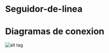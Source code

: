 # Seguidor-de-linea
# Diagramas de conexion
![alt tag](https://github.com/TalosElectronics1/Seguidor-de-linea/blob/master/Diagramas/Seguidor%20de%20linea%20puente%20H_completo.png)
